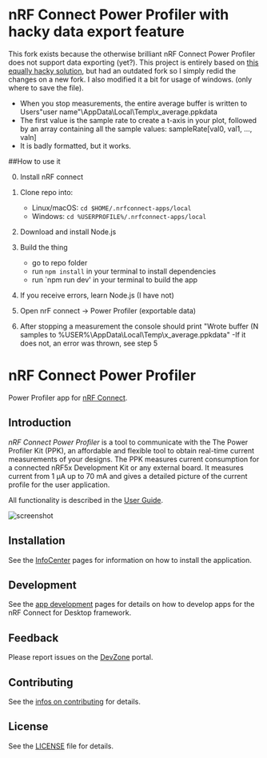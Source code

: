 # nRF Connect Power Profiler with hacky data export feature
This fork exists because the otherwise brilliant nRF Connect Power Profiler does not support data exporting (yet?). 
This project is entirely based on [this equally hacky solution](https://github.com/fellerts/pc-nrfconnect-ppk), 
but had an outdated fork so I simply redid the changes on a new fork. I also modified it a bit for usage of windows. 
(only where to save the file). 

- When you stop measurements, the entire average buffer is written to Users\"user name"\AppData\Local\Temp\x_average.ppkdata
- The first value is the sample rate to create a t-axis in your plot, followed by an array containing all the sample values: 
 sampleRate\[val0, val1, ..., valn]
- It is badly formatted, but it works.

##How to use it 

0. Install nRF connect 

1. Clone repo into: 
    - Linux/macOS: `cd $HOME/.nrfconnect-apps/local`
    - Windows: `cd %USERPROFILE%/.nrfconnect-apps/local`

2. Download and install Node.js

3. Build the thing 
    - go to repo folder 
    - run `npm install` in your terminal to install dependencies 
    - run `npm run dev' in your terminal to build the app 

5. If you receive errors, learn Node.js (I have not)

6. Open nrF connect -> Power Profiler (exportable data)

7. After stopping a measurement the console should print "Wrote buffer (N samples to %USER%\AppData\Local\Temp\x_average.ppkdata" 
    -If it does not, an error was thrown, see step 5

# nRF Connect Power Profiler

Power Profiler app for [nRF Connect](https://github.com/NordicSemiconductor/pc-nrfconnect-launcher).

## Introduction

*nRF Connect Power Profiler* is a tool to communicate with the The Power Profiler Kit (PPK), an affordable and flexible tool to obtain real-time current measurements of your designs.
The PPK measures current consumption for a connected nRF5x Development Kit or any external board. It measures current from 1 μA up to 70 mA and gives a detailed picture of the current profile for the user application.

All functionality is described in the [User Guide](https://infocenter.nordicsemi.com/topic/ug_ppk/UG/ppk/PPK_user_guide_Intro.html).

![screenshot](resources/screenshot.gif)

## Installation

See the [InfoCenter](https://infocenter.nordicsemi.com/index.jsp?topic=%2Fstruct_nrftools%2Fstruct%2Fnrftools_nrfconnect.html) pages for information on how to install the application.

## Development

See the [app development](https://nordicsemiconductor.github.io/pc-nrfconnect-docs/) pages for details on how to develop apps for the nRF Connect for Desktop framework.

## Feedback

Please report issues on the [DevZone](https://devzone.nordicsemi.com) portal.

## Contributing

See the [infos on contributing](https://nordicsemiconductor.github.io/pc-nrfconnect-docs/contributing) for details.

## License

See the [LICENSE](LICENSE) file for details.
